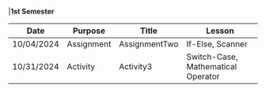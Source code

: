 |**1st Semester**

|Date|Purpose|Title|Lesson|
|-------------|-------------|-----|---|
|10/04/2024|Assignment|AssignmentTwo|If-Else, Scanner
|10/31/2024|Activity|Activity3|Switch-Case, Mathematical Operator
